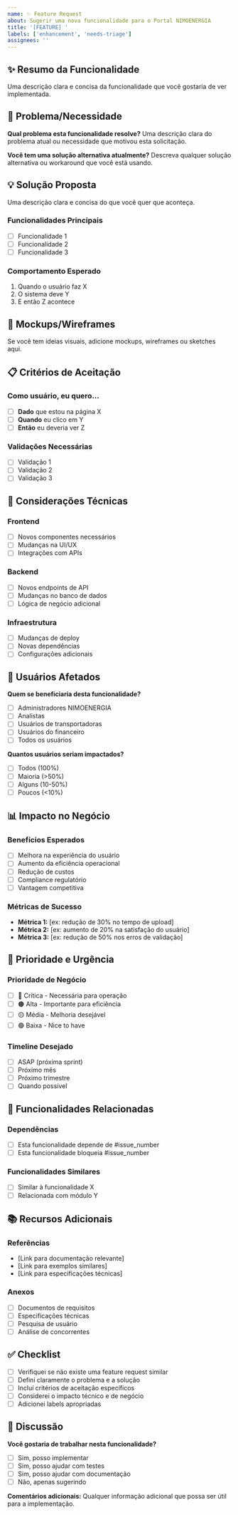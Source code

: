 ```yaml
---
name: ✨ Feature Request
about: Sugerir uma nova funcionalidade para o Portal NIMOENERGIA
title: '[FEATURE] '
labels: ['enhancement', 'needs-triage']
assignees: ''
---
```


## ✨ Resumo da Funcionalidade

Uma descrição clara e concisa da funcionalidade que você gostaria de ver implementada.

## 🎯 Problema/Necessidade

**Qual problema esta funcionalidade resolve?**
Uma descrição clara do problema atual ou necessidade que motivou esta solicitação.

**Você tem uma solução alternativa atualmente?**
Descreva qualquer solução alternativa ou workaround que você está usando.

## 💡 Solução Proposta

Uma descrição clara e concisa do que você quer que aconteça.

### Funcionalidades Principais
- [ ] Funcionalidade 1
- [ ] Funcionalidade 2
- [ ] Funcionalidade 3

### Comportamento Esperado
1. Quando o usuário faz X
2. O sistema deve Y
3. E então Z acontece

## 🎨 Mockups/Wireframes

Se você tem ideias visuais, adicione mockups, wireframes ou sketches aqui.

## 📋 Critérios de Aceitação

### Como usuário, eu quero...
- [ ] **Dado** que estou na página X
- [ ] **Quando** eu clico em Y
- [ ] **Então** eu deveria ver Z

### Validações Necessárias
- [ ] Validação 1
- [ ] Validação 2
- [ ] Validação 3

## 🔧 Considerações Técnicas

### Frontend
- [ ] Novos componentes necessários
- [ ] Mudanças na UI/UX
- [ ] Integrações com APIs

### Backend
- [ ] Novos endpoints de API
- [ ] Mudanças no banco de dados
- [ ] Lógica de negócio adicional

### Infraestrutura
- [ ] Mudanças de deploy
- [ ] Novas dependências
- [ ] Configurações adicionais

## 👥 Usuários Afetados

**Quem se beneficiaria desta funcionalidade?**
- [ ] Administradores NIMOENERGIA
- [ ] Analistas
- [ ] Usuários de transportadoras
- [ ] Usuários do financeiro
- [ ] Todos os usuários

**Quantos usuários seriam impactados?**
- [ ] Todos (100%)
- [ ] Maioria (>50%)
- [ ] Alguns (10-50%)
- [ ] Poucos (<10%)

## 📊 Impacto no Negócio

### Benefícios Esperados
- [ ] Melhora na experiência do usuário
- [ ] Aumento da eficiência operacional
- [ ] Redução de custos
- [ ] Compliance regulatório
- [ ] Vantagem competitiva

### Métricas de Sucesso
- **Métrica 1:** [ex: redução de 30% no tempo de upload]
- **Métrica 2:** [ex: aumento de 20% na satisfação do usuário]
- **Métrica 3:** [ex: redução de 50% nos erros de validação]

## 🚀 Prioridade e Urgência

### Prioridade de Negócio
- [ ] 🔴 Crítica - Necessária para operação
- [ ] 🟠 Alta - Importante para eficiência
- [ ] 🟡 Média - Melhoria desejável
- [ ] 🟢 Baixa - Nice to have

### Timeline Desejado
- [ ] ASAP (próxima sprint)
- [ ] Próximo mês
- [ ] Próximo trimestre
- [ ] Quando possível

## 🔗 Funcionalidades Relacionadas

### Dependências
- [ ] Esta funcionalidade depende de #issue_number
- [ ] Esta funcionalidade bloqueia #issue_number

### Funcionalidades Similares
- [ ] Similar à funcionalidade X
- [ ] Relacionada com módulo Y

## 📚 Recursos Adicionais

### Referências
- [Link para documentação relevante]
- [Link para exemplos similares]
- [Link para especificações técnicas]

### Anexos
- [ ] Documentos de requisitos
- [ ] Especificações técnicas
- [ ] Pesquisa de usuário
- [ ] Análise de concorrentes

## ✅ Checklist

- [ ] Verifiquei se não existe uma feature request similar
- [ ] Defini claramente o problema e a solução
- [ ] Incluí critérios de aceitação específicos
- [ ] Considerei o impacto técnico e de negócio
- [ ] Adicionei labels apropriadas

## 💬 Discussão

**Você gostaria de trabalhar nesta funcionalidade?**
- [ ] Sim, posso implementar
- [ ] Sim, posso ajudar com testes
- [ ] Sim, posso ajudar com documentação
- [ ] Não, apenas sugerindo

**Comentários adicionais:**
Qualquer informação adicional que possa ser útil para a implementação.

